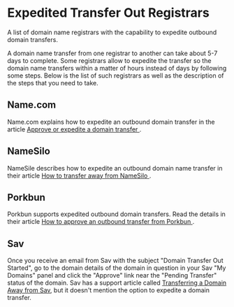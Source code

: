 # Expedited Transfer Out Registrars

A list of domain name registrars with the capability to expedite outbound domain transfers. 

A domain name transfer from one registrar to another can take about 5-7 days to complete. Some registrars allow to expedite the transfer so the domain name transfers within a matter of hours instead of days by following some steps. Below is the list of such registrars as well as the description of the steps that you need to take.

## Name.com

Name.com explains how to expedite an outbound domain transfer in the article [Approve or expedite a domain transfer
](https://www.name.com/support/articles/206103837-approve-or-expedite-a-domain-transfer).

## NameSilo

NameSile describes how to expedite an outbound domain name transfer in their article [How to transfer away from NameSilo
](https://www.namesilo.com/Support/How-to-transfer-away-from-NameSilo).

## Porkbun

Porkbun supports expedited outbound domain transfers. Read the details in their article [How to approve an outbound transfer from Porkbun
](https://kb.porkbun.com/article/139-how-to-approve-an-outbound-transfer-from-porkbun).

## Sav

Once you receive an email from Sav with the subject "Domain Transfer Out Started", go to the domain details of the domain in question in your Sav "My Domains" panel and click the "Approve" link near the "Pending Transfer" status of the domain. Sav has a support article called [Transferring a Domain Away from Sav](https://help.sav.com/hc/en-us/articles/11932938198171-Transferring-a-Domain-Away-from-Sav), but it doesn't mention the option to expedite a domain transfer.
